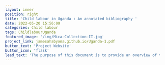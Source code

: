 ```yaml
---
layout: inner
position: right
title: 'Child labour in Uganda : An annotated bibliography '
date: 2022-05-20 15:56:00
categories: Child labour
tags: ChildlabourUganda
featured_image: '/img/Mica-Collection-II.jpg'
project_link: jamesahabyona.github.io/Uganda-1.pdf
button_text: 'Project Website'
button_icon: 'flask'
lead_text: 'The purpose of this document is to provide an overview of the child labour situation in Uganda ﻿' 
---
```


